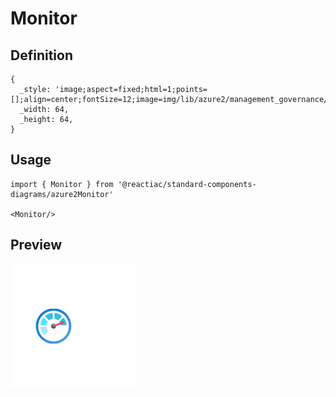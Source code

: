 # Monitor

## Definition

```
{
  _style: 'image;aspect=fixed;html=1;points=[];align=center;fontSize=12;image=img/lib/azure2/management_governance/Monitor.svg;strokeColor=none;',
  _width: 64,
  _height: 64,
}
```

## Usage

```
import { Monitor } from '@reactiac/standard-components-diagrams/azure2Monitor'

<Monitor/>
```

## Preview

<img src="./monitor.png" width="200"/>
